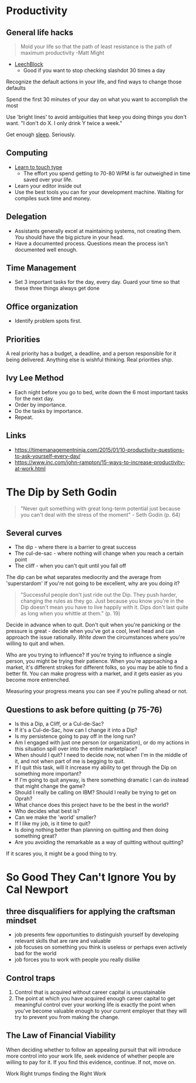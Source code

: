 # Productivity

## General life hacks

> Mold your life so that the path of least resistance is the path of maximum productivity -Matt Might

- [LeechBlock](https://addons.mozilla.org/en-US/firefox/addon/leechblock/)
  - Good if you want to stop checking slashdot 30 times a day

Recognize the default actions in your life, and find ways to change those defaults

Spend the first 30 minutes of your day on what you want to accomplish the most

Use 'bright lines' to avoid ambiguities that keep you doing things you don't want. "I don't do X. I only drink Y twice a week."

Get enough [sleep](./sleep.md). Seriously.

## Computing

- [Learn to touch type](http://10fastfingers.com/)
  - The effort you spend getting to 70-80 WPM is far outweighed in time saved over your life.
- Learn your editor inside out
- Use the best tools you can for your development machine. Waiting for compiles suck time and money.


## Delegation

- Assistants generally excel at maintaining systems, not creating them. *You* should have the big picture in your head.
- Have a documented process. Questions mean the process isn't documented well enough.

## Time Management

- Set 3 important tasks for the day, every day. Guard your time so that these three things always get done

## Office organization

- Identify problem spots first.

## Priorities

A real priority has a budget, a deadline, and a person responsible for it being delivered. Anything else is wishful thinking. Real priorities *ship*.

## Ivy Lee Method

- Each night before you go to bed, write down the 6 most important tasks for the next day.
- Order by importance.
- Do the tasks by importance.
- Repeat.

## Links

* <https://timemanagementninja.com/2015/01/10-productivity-questions-to-ask-yourself-every-day/>
* <https://www.inc.com/john-rampton/15-ways-to-increase-productivity-at-work.html>


# The Dip by Seth Godin

> "Never quit something with great long-term potential just because you can't deal with the stress of the moment" - Seth Godin (p. 64)

## Several curves


* The dip - where there is a barrier to great success
* The cul-de-sac - where nothing will change when you reach a certain point
* The cliff - when you can't quit until you fall off


The dip can be what separates mediocrity and the average from 'superstardom'
If you're not going to be excellent, why are you doing it?

> "Successful people don't just ride out the Dip. They push harder, changing the rules as they go. Just because you know you're in the Dip doesn't mean you have to live happily with it. Dips don't last quite as long when you whittle at them." (p. 19)

Decide in advance when to quit. Don't quit when you're panicking or the pressure is great - decide when you've got a cool, level head and can approach the issue rationally. *Write down* the circumstances where you're willing to quit and when.

Who are you trying to influence? If you're trying to influence a single person, you might be trying their patience. When you're approaching a market, it's different strokes for different folks, so you may be able to find a better fit. You can make progress with a market, and it gets easier as you become more entrenched.

Measuring your progress means you can see if you're pulling ahead or not.

## Questions to ask before quitting (p 75-76)



* Is this a Dip, a Cliff, or a Cul-de-Sac?
* If it's a Cul-de-Sac, how can I change it into a Dip?
* Is my persistence going to pay off in the long run?
* Am I engaged with just one person (or organization), or do my actions in this situation spill over into the entire marketplace?
* When should I quit? I need to decide now, not when I'm in the middle of it, and not when part of me is begging to quit.
* If I quit this task, will it increase my ability to get through the Dip on something more important?
* If I'm going to quit anyway, is there something dramatic I can do instead that might change the game?
* Should I really be calling on IBM? Should I really be trying to get on Oprah?
* What chance does this project have to be the best in the world?
* Who decides what best is?
* Can we make the 'world' smaller?
* If I like my job, is it time to quit?
* Is doing nothing better than planning on quitting and then doing something great?
* Are you avoiding the remarkable as a way of quitting without quitting?


If it scares you, it might be a good thing to try.

# So Good They Can't Ignore You by Cal Newport

## three disqualifiers for applying the craftsman mindset

* job presents few opportunities to distinguish yourself by developing relevant skills that are rare and valuable
* job focuses on something you think is useless or perhaps even actively bad for the world
* job forces you to work with people you really dislike


## Control traps

1. Control that is acquired without career capital is unsustainable
2. The point at which you have acquired enough career capital to get meaningful control over your working life is exactly the point when you've become valuable enough to your current employer that they will try to prevent you from making the change.


## The Law of Financial Viability
When deciding whether to follow an appealing pursuit that will introduce more
control into your work life, seek evidence of whether people are willing to pay
for it. If you find this evidence, continue. If not, move on.

Work Right trumps finding the Right Work

